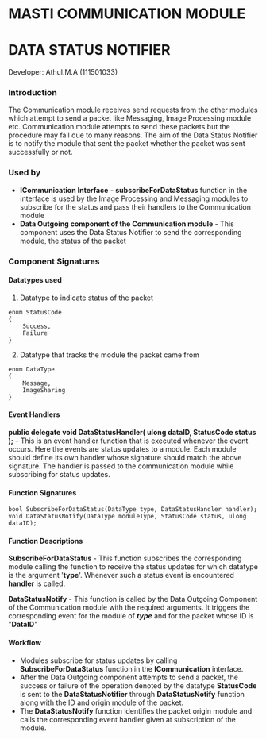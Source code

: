 # MASTI COMMUNICATION MODULE
# DATA STATUS NOTIFIER
Developer: Athul.M.A (111501033)

### Introduction
The Communication module receives send requests from the other modules which attempt to send a packet like Messaging, Image Processing module etc. Communication module attempts to send these packets but the procedure may fail due to many reasons. The aim of the Data Status Notifier is to notify the module that sent the packet whether the packet was sent successfully or not.
### Used by

  - **ICommunication Interface** - **subscribeForDataStatus**  function in the interface is used by the Image Processing and Messaging modules to subscribe for the status and pass their handlers to the Communication module
  - **Data Outgoing component of the Communication module** - This component uses the Data Status Notifier to send the corresponding module, the status of the packet

### Component Signatures
#### Datatypes used
1. Datatype to indicate status of the packet
```
enum StatusCode
{
    Success,
    Failure
} 
```
2. Datatype that tracks the module the packet came from
```
enum DataType
{
    Message,
    ImageSharing
} 
```
#### Event Handlers

  **public delegate void DataStatusHandler( ulong dataID, StatusCode status );** - This is an event handler function that is executed whenever the event occurs. Here the events are status updates to a module. Each module should define its own handler whose signature should match the above signature. The handler is passed to the communication module while subscribing for status updates.
 
  
#### Function Signatures
```
bool SubscribeForDataStatus(DataType type, DataStatusHandler handler);
void DataStatusNotify(DataType moduleType, StatusCode status, ulong dataID);
```

#### Function Descriptions

**SubscribeForDataStatus** - This function subscribes the corresponding module calling the function to receive the status updates for which datatype is the argument '**type**'. Whenever such a status event is encountered **handler** is called.

**DataStatusNotify** - This function is called by the Data Outgoing Component of the Communication module with the required arguments. It triggers the corresponding event for the module of ***type*** and  for the packet whose ID is "**DataID**"

#### Workflow

- Modules subscribe for status updates by calling **SubscribeForDataStatus** function in the **ICommunication** interface. 
- After the Data Outgoing component attempts to send a packet, the success or failure of the operation denoted by the datatype **StatusCode** is sent to the **DataStatusNotifier** through **DataStatusNotify** function along with the ID and origin module of the packet.
- The **DataStatusNotify** function identifies the packet origin module and calls the corresponding event handler given at subscription of the module.
